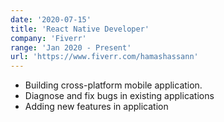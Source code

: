 ```yaml
---
date: '2020-07-15'
title: 'React Native Developer'
company: 'Fiverr'
range: 'Jan 2020 - Present'
url: 'https://www.fiverr.com/hamashassann'
---
```


- Building cross-platform mobile application.
- Diagnose and fix bugs in existing applications
- Adding new features in application
